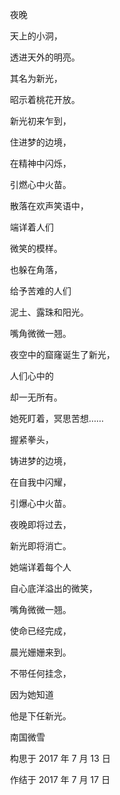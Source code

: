 　　夜晚

　　天上的小洞，

　　透进天外的明亮。

　　其名为新光，

　　昭示着桃花开放。



　　新光初来乍到，

　　住进梦的边境，

　　在精神中闪烁，

　　引燃心中火苗。



　　散落在欢声笑语中，

　　端详着人们

　　微笑的模样。

　　也躲在角落，

　　给予苦难的人们

　　泥土、露珠和阳光。

　　嘴角微微一翘。



　　夜空中的窟窿诞生了新光，

　　人们心中的

　　却一无所有。

　　她死盯着，冥思苦想……

　　握紧拳头，

　　铸进梦的边境，

　　在自我中闪耀，

　　引爆心中火苗。



　　夜晚即将过去，

　　新光即将消亡。

　　她端详着每个人

　　自心底洋溢出的微笑，

　　嘴角微微一翘。



　　使命已经完成，

　　晨光姗姗来到。

　　不带任何挂念，

　　因为她知道

　　他是下任新光。



　　南国微雪

　　构思于 2017 年 7 月 13 日

　　作结于 2017 年 7 月 17 日

